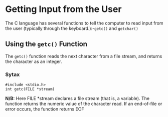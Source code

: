 # Getting Input from the User
The C language has several functions to tell the computer to read input
from the user (typically through the keyboard.):-`getc()` and `getchar()`

## Using the `getc()` Function
The `getc()` function reads the next character from a file stream, and returns the character
as an integer.

### Sytax
```
#include <stdio.h>
int getc(FILE *stream)
```
**N/B:** Here FILE *stream declares a file stream (that is, a variable). The function returns the
numeric value of the character read. If an end-of-file or error occurs, the function returns
EOF
